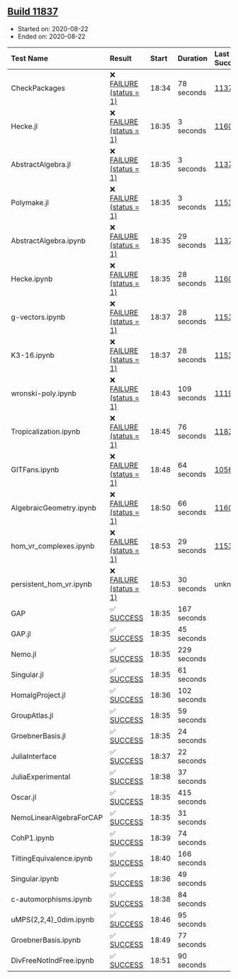 ## [Build 11837](https://oscarci.mathematik.uni-kl.de/job/oscar/11837/)

* Started on: 2020-08-22
* Ended on: 2020-08-22

| Test Name    | Result | Start | Duration | Last Success | First Failure |
|:-------------|:-------|:------|:---------|:-------------|:--------------|
| CheckPackages | ❌ [FAILURE (status = 1)](https://oscarci.mathematik.uni-kl.de/job/oscar/11837/artifact/logs/build-11837/CheckPackages.log) | 18:34 | 78 seconds | [11376](https://oscarci.mathematik.uni-kl.de/job/oscar/11376/) | [11377](https://oscarci.mathematik.uni-kl.de/job/oscar/11377/) |
| Hecke.jl | ❌ [FAILURE (status = 1)](https://oscarci.mathematik.uni-kl.de/job/oscar/11837/artifact/logs/build-11837/Hecke.jl.log) | 18:35 | 3 seconds | [11602](https://oscarci.mathematik.uni-kl.de/job/oscar/11602/) | [11603](https://oscarci.mathematik.uni-kl.de/job/oscar/11603/) |
| AbstractAlgebra.jl | ❌ [FAILURE (status = 1)](https://oscarci.mathematik.uni-kl.de/job/oscar/11837/artifact/logs/build-11837/AbstractAlgebra.jl.log) | 18:35 | 3 seconds | [11376](https://oscarci.mathematik.uni-kl.de/job/oscar/11376/) | [11377](https://oscarci.mathematik.uni-kl.de/job/oscar/11377/) |
| Polymake.jl | ❌ [FAILURE (status = 1)](https://oscarci.mathematik.uni-kl.de/job/oscar/11837/artifact/logs/build-11837/Polymake.jl.log) | 18:35 | 3 seconds | [11532](https://oscarci.mathematik.uni-kl.de/job/oscar/11532/) | [11533](https://oscarci.mathematik.uni-kl.de/job/oscar/11533/) |
| AbstractAlgebra.ipynb | ❌ [FAILURE (status = 1)](https://oscarci.mathematik.uni-kl.de/job/oscar/11837/artifact/logs/build-11837/AbstractAlgebra.ipynb.log) | 18:35 | 29 seconds | [11376](https://oscarci.mathematik.uni-kl.de/job/oscar/11376/) | [11377](https://oscarci.mathematik.uni-kl.de/job/oscar/11377/) |
| Hecke.ipynb | ❌ [FAILURE (status = 1)](https://oscarci.mathematik.uni-kl.de/job/oscar/11837/artifact/logs/build-11837/Hecke.ipynb.log) | 18:35 | 28 seconds | [11602](https://oscarci.mathematik.uni-kl.de/job/oscar/11602/) | [11603](https://oscarci.mathematik.uni-kl.de/job/oscar/11603/) |
| g-vectors.ipynb | ❌ [FAILURE (status = 1)](https://oscarci.mathematik.uni-kl.de/job/oscar/11837/artifact/logs/build-11837/g-vectors.ipynb.log) | 18:37 | 28 seconds | [11532](https://oscarci.mathematik.uni-kl.de/job/oscar/11532/) | [11533](https://oscarci.mathematik.uni-kl.de/job/oscar/11533/) |
| K3-16.ipynb | ❌ [FAILURE (status = 1)](https://oscarci.mathematik.uni-kl.de/job/oscar/11837/artifact/logs/build-11837/K3-16.ipynb.log) | 18:37 | 28 seconds | [11532](https://oscarci.mathematik.uni-kl.de/job/oscar/11532/) | [11533](https://oscarci.mathematik.uni-kl.de/job/oscar/11533/) |
| wronski-poly.ipynb | ❌ [FAILURE (status = 1)](https://oscarci.mathematik.uni-kl.de/job/oscar/11837/artifact/logs/build-11837/wronski-poly.ipynb.log) | 18:43 | 109 seconds | [11192](https://oscarci.mathematik.uni-kl.de/job/oscar/11192/) | [11193](https://oscarci.mathematik.uni-kl.de/job/oscar/11193/) |
| Tropicalization.ipynb | ❌ [FAILURE (status = 1)](https://oscarci.mathematik.uni-kl.de/job/oscar/11837/artifact/logs/build-11837/Tropicalization.ipynb.log) | 18:45 | 76 seconds | [11833](https://oscarci.mathematik.uni-kl.de/job/oscar/11833/) | [11834](https://oscarci.mathematik.uni-kl.de/job/oscar/11834/) |
| GITFans.ipynb | ❌ [FAILURE (status = 1)](https://oscarci.mathematik.uni-kl.de/job/oscar/11837/artifact/logs/build-11837/GITFans.ipynb.log) | 18:48 | 64 seconds | [10566](https://oscarci.mathematik.uni-kl.de/job/oscar/10566/) | [10567](https://oscarci.mathematik.uni-kl.de/job/oscar/10567/) |
| AlgebraicGeometry.ipynb | ❌ [FAILURE (status = 1)](https://oscarci.mathematik.uni-kl.de/job/oscar/11837/artifact/logs/build-11837/AlgebraicGeometry.ipynb.log) | 18:50 | 66 seconds | [11602](https://oscarci.mathematik.uni-kl.de/job/oscar/11602/) | [11603](https://oscarci.mathematik.uni-kl.de/job/oscar/11603/) |
| hom_vr_complexes.ipynb | ❌ [FAILURE (status = 1)](https://oscarci.mathematik.uni-kl.de/job/oscar/11837/artifact/logs/build-11837/hom_vr_complexes.ipynb.log) | 18:53 | 29 seconds | [11532](https://oscarci.mathematik.uni-kl.de/job/oscar/11532/) | [11533](https://oscarci.mathematik.uni-kl.de/job/oscar/11533/) |
| persistent_hom_vr.ipynb | ❌ [FAILURE (status = 1)](https://oscarci.mathematik.uni-kl.de/job/oscar/11837/artifact/logs/build-11837/persistent_hom_vr.ipynb.log) | 18:53 | 30 seconds | unknown | unknown |
| GAP | ✅ [SUCCESS](https://oscarci.mathematik.uni-kl.de/job/oscar/11837/artifact/logs/build-11837/GAP.log) | 18:35 | 167 seconds |  |  |
| GAP.jl | ✅ [SUCCESS](https://oscarci.mathematik.uni-kl.de/job/oscar/11837/artifact/logs/build-11837/GAP.jl.log) | 18:35 | 45 seconds |  |  |
| Nemo.jl | ✅ [SUCCESS](https://oscarci.mathematik.uni-kl.de/job/oscar/11837/artifact/logs/build-11837/Nemo.jl.log) | 18:35 | 229 seconds |  |  |
| Singular.jl | ✅ [SUCCESS](https://oscarci.mathematik.uni-kl.de/job/oscar/11837/artifact/logs/build-11837/Singular.jl.log) | 18:35 | 61 seconds |  |  |
| HomalgProject.jl | ✅ [SUCCESS](https://oscarci.mathematik.uni-kl.de/job/oscar/11837/artifact/logs/build-11837/HomalgProject.jl.log) | 18:36 | 102 seconds |  |  |
| GroupAtlas.jl | ✅ [SUCCESS](https://oscarci.mathematik.uni-kl.de/job/oscar/11837/artifact/logs/build-11837/GroupAtlas.jl.log) | 18:35 | 59 seconds |  |  |
| GroebnerBasis.jl | ✅ [SUCCESS](https://oscarci.mathematik.uni-kl.de/job/oscar/11837/artifact/logs/build-11837/GroebnerBasis.jl.log) | 18:35 | 24 seconds |  |  |
| JuliaInterface | ✅ [SUCCESS](https://oscarci.mathematik.uni-kl.de/job/oscar/11837/artifact/logs/build-11837/JuliaInterface.log) | 18:37 | 22 seconds |  |  |
| JuliaExperimental | ✅ [SUCCESS](https://oscarci.mathematik.uni-kl.de/job/oscar/11837/artifact/logs/build-11837/JuliaExperimental.log) | 18:38 | 37 seconds |  |  |
| Oscar.jl | ✅ [SUCCESS](https://oscarci.mathematik.uni-kl.de/job/oscar/11837/artifact/logs/build-11837/Oscar.jl.log) | 18:35 | 415 seconds |  |  |
| NemoLinearAlgebraForCAP | ✅ [SUCCESS](https://oscarci.mathematik.uni-kl.de/job/oscar/11837/artifact/logs/build-11837/NemoLinearAlgebraForCAP.log) | 18:35 | 31 seconds |  |  |
| CohP1.ipynb | ✅ [SUCCESS](https://oscarci.mathematik.uni-kl.de/job/oscar/11837/artifact/logs/build-11837/CohP1.ipynb.log) | 18:39 | 74 seconds |  |  |
| TiltingEquivalence.ipynb | ✅ [SUCCESS](https://oscarci.mathematik.uni-kl.de/job/oscar/11837/artifact/logs/build-11837/TiltingEquivalence.ipynb.log) | 18:40 | 166 seconds |  |  |
| Singular.ipynb | ✅ [SUCCESS](https://oscarci.mathematik.uni-kl.de/job/oscar/11837/artifact/logs/build-11837/Singular.ipynb.log) | 18:36 | 49 seconds |  |  |
| c-automorphisms.ipynb | ✅ [SUCCESS](https://oscarci.mathematik.uni-kl.de/job/oscar/11837/artifact/logs/build-11837/c-automorphisms.ipynb.log) | 18:38 | 84 seconds |  |  |
| uMPS(2,2,4)_0dim.ipynb | ✅ [SUCCESS](https://oscarci.mathematik.uni-kl.de/job/oscar/11837/artifact/logs/build-11837/uMPS-2-2-4-_0dim.ipynb.log) | 18:46 | 95 seconds |  |  |
| GroebnerBasis.ipynb | ✅ [SUCCESS](https://oscarci.mathematik.uni-kl.de/job/oscar/11837/artifact/logs/build-11837/GroebnerBasis.ipynb.log) | 18:49 | 77 seconds |  |  |
| DivFreeNotIndFree.ipynb | ✅ [SUCCESS](https://oscarci.mathematik.uni-kl.de/job/oscar/11837/artifact/logs/build-11837/DivFreeNotIndFree.ipynb.log) | 18:51 | 90 seconds |  |  |
